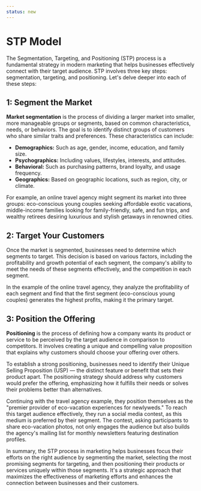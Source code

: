 ```yaml
---
status: new
---
```

# STP Model

The Segmentation, Targeting, and Positioning (STP) process is a fundamental strategy in modern marketing that helps businesses effectively connect with their target audience. STP involves three key steps: segmentation, targeting, and positioning. Let's delve deeper into each of these steps:

## 1: Segment the Market

**Market segmentation** is the process of dividing a larger market into smaller, more manageable groups or segments, based on common characteristics, needs, or behaviors. The goal is to identify distinct groups of customers who share similar traits and preferences. These characteristics can include:

- **Demographics:** Such as age, gender, income, education, and family size.
- **Psychographics:** Including values, lifestyles, interests, and attitudes.
- **Behavioral:** Such as purchasing patterns, brand loyalty, and usage frequency.
- **Geographics:** Based on geographic locations, such as region, city, or climate.

For example, an online travel agency might segment its market into three groups: eco-conscious young couples seeking affordable exotic vacations, middle-income families looking for family-friendly, safe, and fun trips, and wealthy retirees desiring luxurious and stylish getaways in renowned cities.

## 2: Target Your Customers

Once the market is segmented, businesses need to determine which segments to target. This decision is based on various factors, including the profitability and growth potential of each segment, the company's ability to meet the needs of these segments effectively, and the competition in each segment.

In the example of the online travel agency, they analyze the profitability of each segment and find that the first segment (eco-conscious young couples) generates the highest profits, making it the primary target.

## 3: Position the Offering

**Positioning** is the process of defining how a company wants its product or service to be perceived by the target audience in comparison to competitors. It involves creating a unique and compelling value proposition that explains why customers should choose your offering over others.

To establish a strong positioning, businesses need to identify their Unique Selling Proposition (USP) — the distinct feature or benefit that sets their product apart. The positioning strategy should address why customers would prefer the offering, emphasizing how it fulfills their needs or solves their problems better than alternatives.

Continuing with the travel agency example, they position themselves as the "premier provider of eco-vacation experiences for newlyweds." To reach this target audience effectively, they run a social media contest, as this medium is preferred by their segment. The contest, asking participants to share eco-vacation photos, not only engages the audience but also builds the agency's mailing list for monthly newsletters featuring destination profiles.

In summary, the STP process in marketing helps businesses focus their efforts on the right audience by segmenting the market, selecting the most promising segments for targeting, and then positioning their products or services uniquely within those segments. It's a strategic approach that maximizes the effectiveness of marketing efforts and enhances the connection between businesses and their customers.